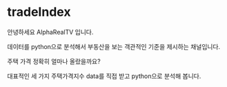 # tradeIndex

안녕하세요 AlphaRealTV 입니다.

데이터를 python으로 분석해서 부동산을 보는 객관적인 기준을 제시하는 채널입니다.

주택 가격 정확히 얼마나 올랐을까요?

대표적인 세 가지 주택가격지수 data를 직접 받고 python으로 분석해 봅니다.
